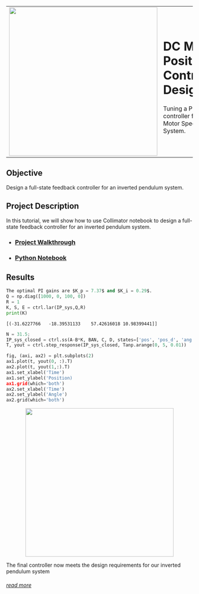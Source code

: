 <table>
<td><img src="https://user-images.githubusercontent.com/44644848/172479832-4c941581-a926-4169-b7ff-207f3a0eb29f.jpg"  width=400/></td>
<td><p><h1>DC Motor Position Controller Design</h1></p>
<p>Tuning a PID controller for a DC Motor Speed System.</p>
</table>

## Objective
Design a full-state feedback controller for an inverted pendulum system. 


## Project Description
In this tutorial, we will show how to use Collimator notebook to design a full-state feedback controller for an inverted pendulum system. 
<ul>  
<li><h3><a href="https://www.collimator.ai/tutorials/inverted-pendulum-system" target="_blank" >Project Walkthrough</a></h3></li>
<li><h3><a href="https://github.com/collimator-ai/examples/blob/main/interted-pendulum/inverted-pendulum-notebook.py">Python Notebook</a></h3></li>
</ul>
    
## Results

```python
The optimal PI gains are $K_p = 7.37$ and $K_i = 0.29$. 
Q = np.diag([1000, 0, 100, 0]) 
R = 1
K, S, E = ctrl.lar(IP_sys,Q,R)
print(K)
```
```text
[(-31.6227766	-18.39531133	57.42616018	10.98399441]]
```
```python
N = 31.5;
IP_sys_closed = ctrl.ss(A-B*K, BAN, C, D, states=['pos', 'pos_d', 'ang', 'ang_d'], inputs=['r'), outputs=['pos', 'ang']) 
T, yout = ctrl.step_response(IP_sys_closed, Tanp.arange(0, 5, 0.01)) 

fig, (axi, ax2) = plt.subplots(2) 
ax1.plot(t, yout(0, :).T) 
ax2.plot(t, yout(1,:).T) 
ax1.set_xlabel('Time')
ax1.set_ylabel('Position) 
ax1.grid(which='both') 
ax2.set_xlabel('Time') 
ax2.set_ylabel('Angle') 
ax2.grid(which='both')
```

<p align="center">
<img src="https://user-images.githubusercontent.com/44644848/172479802-f4b94c16-965b-47f1-a3cd-9d4e692807eb.png" width="400"/>
</p>

The final controller now meets the design requirements for our inverted pendulum system    

<h6><a href="https://www.collimator.ai/tutorials/inverted-pendulum-system" target="_blank">read more</a></h6></li>

